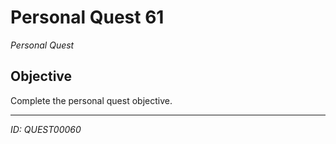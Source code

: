 # Personal Quest 61

*Personal Quest*

## Objective
Complete the personal quest objective.

---
*ID: QUEST00060*